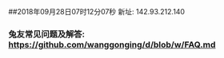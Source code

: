 ##2018年09月28日07时12分07秒 新址: 142.93.212.140
### 兔友常见问题及解答: https://github.com/wanggonging/d/blob/w/FAQ.md
